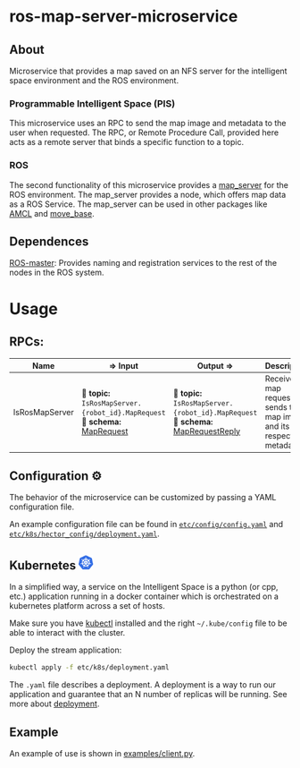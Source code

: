 # ros-map-server-microservice

## About 
Microservice that provides a map saved on an NFS server for the intelligent space environment and the ROS environment.

### Programmable Intelligent Space (PIS)
This microservice uses an RPC to send the map image and metadata to the user when requested. The RPC, or Remote Procedure Call, provided here acts as a remote server that binds a specific function to a topic. 

### ROS
The second functionality of this microservice provides a [map_server](http://wiki.ros.org/map_server) for the ROS environment. The map_server provides a node, which offers map data as a ROS Service. The map_server can be used in other packages like [AMCL](http://wiki.ros.org/amcl) and [move_base](http://wiki.ros.org/move_base).

## Dependences 
[ROS-master](http://wiki.ros.org/Master): Provides naming and registration services to the rest of the nodes in the ROS system.

# Usage 

## RPCs:
| Name | ⇒ Input | Output  ⇒ | Description |
| ---- | ------- | --------- | ----------- |
| IsRosMapServer | :incoming_envelope: **topic:** `IsRosMapServer.{robot_id}.MapRequest` <br> :gem: **schema:** [MapRequest](https://github.com/vinihernech/ros-map-server-microsservice/blob/main/src/conf/maprequest.proto)| :incoming_envelope: **topic:**  `IsRosMapServer.{robot_id}.MapRequest` <br> :gem: **schema:** [MapRequestReply](https://github.com/vinihernech/ros-map-server-microsservice/blob/main/src/conf/maprequest.proto)| Receives a map request and sends the map image and its respective metadata.|

## Configuration :gear:

The behavior of the microservice can be customized by passing a YAML configuration file.

An example configuration file can be found in [`etc/config/config.yaml`](https://github.com/vinihernech/ros-map-server-microsservice/blob/main/etc/config/config.yaml) and [`etc/k8s/hector_config/deployment.yaml`](https://github.com/vinihernech/ros-map-server-microsservice/blob/main/etc/k8s/deployment.yaml).

## Kubernetes <img alt="k8s" width="26px" src="https://raw.githubusercontent.com/github/explore/80688e429a7d4ef2fca1e82350fe8e3517d3494d/topics/kubernetes/kubernetes.png" />

In a simplified way, a service on the Intelligent Space is a python (or cpp, etc.) application running in a docker container which is orchestrated on a kubernetes platform across a set of hosts.

Make sure you have [kubectl](https://kubernetes.io/docs/tasks/tools/install-kubectl/) installed and the right `~/.kube/config` file to be able to interact with the cluster.

Deploy the stream application:

```bash
kubectl apply -f etc/k8s/deployment.yaml
```

The `.yaml` file describes a deployment. A deployment is a way to run our application and guarantee that an N number of replicas will be running. See more about [deployment](https://kubernetes.io/docs/concepts/workloads/controllers/deployment/).

## Example
An example of use is shown in [examples/client.py](https://github.com/vinihernech/ros-map-server-microsservice/blob/main/examples/client.py).
